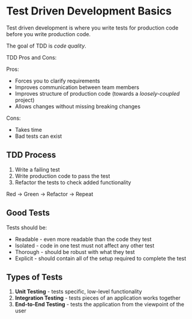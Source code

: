 # Test Driven Development Basics

Test driven development is where you write tests for production code before you write production code.

The goal of TDD is _code quality_.

TDD Pros and Cons:

Pros:

- Forces you to clarify requirements
- Improves communication between team members
- Improves structure of production code (towards a _loosely-coupled_ project)
- Allows changes without missing breaking changes

Cons:

- Takes time
- Bad tests can exist

## TDD Process

1. Write a failing test
2. Write production code to pass the test
3. Refactor the tests to check added functionality

Red -> Green -> Refactor -> Repeat

## Good Tests

Tests should be:

- Readable - even more readable than the code they test
- Isolated - code in one test must not affect any other test
- Thorough - should be robust with what they test
- Explicit - should contain all of the setup required to complete the test

## Types of Tests

1. **Unit Testing** - tests specific, low-level functionality
2. **Integration Testing** - tests pieces of an application works together
3. **End-to-End Testing** - tests the application from the viewpoint of the user